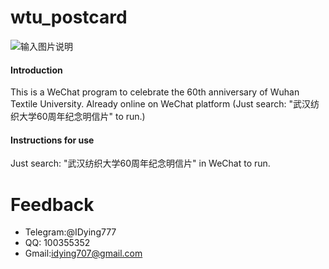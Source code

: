 # wtu_postcard
![输入图片说明](https://images.gitee.com/uploads/images/2020/0518/223759_65740912_2220774.png "屏幕截图.png")
#### Introduction
This is a WeChat program to celebrate the 60th anniversary of Wuhan Textile University. Already online on WeChat platform (Just search: "武汉纺织大学60周年纪念明信片" to run.)

#### Instructions for use

Just search: "武汉纺织大学60周年纪念明信片" in WeChat to run.

# Feedback
- Telegram:@IDying777
- QQ: 100355352
- Gmail:idying707@gmail.com


